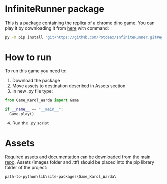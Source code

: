 # InfiniteRunner package

This is a package containing the replica of a chrome dino game. You can play it by downloading it from
[here](https://github.com/Potceax/InfiniteRunner) with command: 

```bash
py -m pip install "git+https://github.com/Potceax/InfiniteRunner.git#egg=Game_Karol_Warda"
```

# How to run

To run this game you need to:

1. Download the package
2. Move assets to destination described in Assets section
3. In new .py file type:
  ```python
  from Game_Karol_Warda import Game

  if __name__ == "__main__":
    Game.play()
  ```
4. Run the .py script

# Assets

Required assets and documentation can be downloaded from the [main repo](https://github.com/Potceax/InfiniteRunner). 
Assets (Images folder and .ttf) should be placed into the pip library folder of the project: 

```plaintext
path-to-python\lib\site-packages\Game_Karol_Warda\
```
